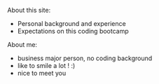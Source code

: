 About this site:
- Personal background and experience
- Expectations on this coding bootcamp

About me:
- business major person, no coding background
- like to smile a lot ! :)
- nice to meet you 
